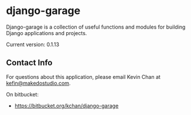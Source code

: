 django-garage
=============

Django-garage is a collection of useful functions and modules for
building Django applications and projects.

Current version: 0.1.13


## Contact Info

For questions about this application, please email Kevin Chan at
kefin@makedostudio.com.

On bitbucket:

* https://bitbucket.org/kchan/django-garage
